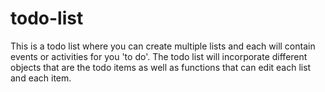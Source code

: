 # todo-list
This is a todo list where you can create multiple lists and each will contain events or activities for you 'to do'.  The todo list will incorporate different objects that are the todo items as well as functions that can edit each list and each item.
